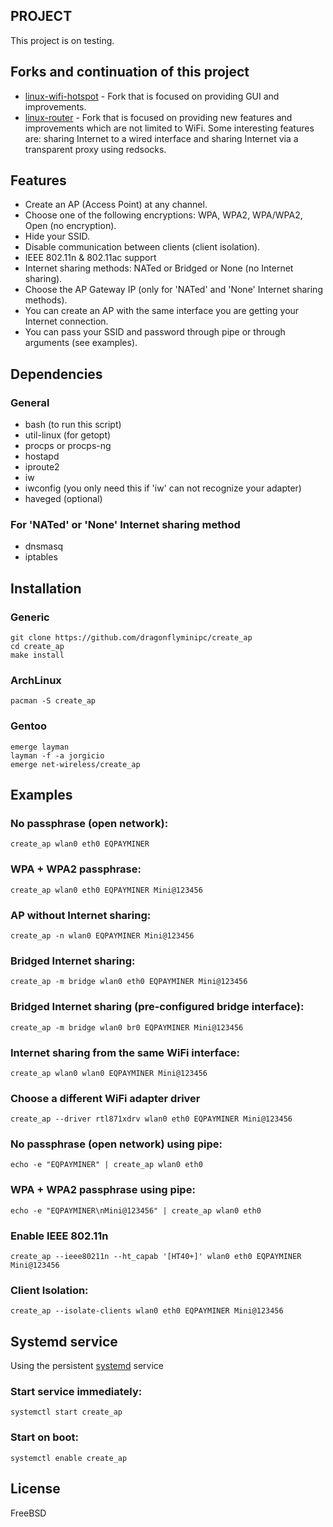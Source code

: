 ## PROJECT

This project is on testing.


## Forks and continuation of this project

* [linux-wifi-hotspot] - Fork that is focused on providing GUI and improvements.
* [linux-router] - Fork that is focused on providing new features and
    improvements which are not limited to WiFi. Some interesting features are:
    sharing Internet to a wired interface and sharing Internet via a transparent
    proxy using redsocks.


## Features

* Create an AP (Access Point) at any channel.
* Choose one of the following encryptions: WPA, WPA2, WPA/WPA2, Open (no encryption).
* Hide your SSID.
* Disable communication between clients (client isolation).
* IEEE 802.11n & 802.11ac support
* Internet sharing methods: NATed or Bridged or None (no Internet sharing).
* Choose the AP Gateway IP (only for 'NATed' and 'None' Internet sharing methods).
* You can create an AP with the same interface you are getting your Internet connection.
* You can pass your SSID and password through pipe or through arguments (see examples).


## Dependencies

### General

* bash (to run this script)
* util-linux (for getopt)
* procps or procps-ng
* hostapd
* iproute2
* iw
* iwconfig (you only need this if 'iw' can not recognize your adapter)
* haveged (optional)

### For 'NATed' or 'None' Internet sharing method

* dnsmasq
* iptables


## Installation

### Generic
    git clone https://github.com/dragonflyminipc/create_ap
    cd create_ap
    make install

### ArchLinux
    pacman -S create_ap

### Gentoo
    emerge layman
    layman -f -a jorgicio
    emerge net-wireless/create_ap

## Examples
### No passphrase (open network):
    create_ap wlan0 eth0 EQPAYMINER

### WPA + WPA2 passphrase:
    create_ap wlan0 eth0 EQPAYMINER Mini@123456

### AP without Internet sharing:
    create_ap -n wlan0 EQPAYMINER Mini@123456

### Bridged Internet sharing:
    create_ap -m bridge wlan0 eth0 EQPAYMINER Mini@123456

### Bridged Internet sharing (pre-configured bridge interface):
    create_ap -m bridge wlan0 br0 EQPAYMINER Mini@123456

### Internet sharing from the same WiFi interface:
    create_ap wlan0 wlan0 EQPAYMINER Mini@123456

### Choose a different WiFi adapter driver
    create_ap --driver rtl871xdrv wlan0 eth0 EQPAYMINER Mini@123456

### No passphrase (open network) using pipe:
    echo -e "EQPAYMINER" | create_ap wlan0 eth0

### WPA + WPA2 passphrase using pipe:
    echo -e "EQPAYMINER\nMini@123456" | create_ap wlan0 eth0

### Enable IEEE 802.11n
    create_ap --ieee80211n --ht_capab '[HT40+]' wlan0 eth0 EQPAYMINER Mini@123456

### Client Isolation:
    create_ap --isolate-clients wlan0 eth0 EQPAYMINER Mini@123456

## Systemd service
Using the persistent [systemd](https://wiki.archlinux.org/index.php/systemd#Basic_systemctl_usage) service
### Start service immediately:
    systemctl start create_ap

### Start on boot:
    systemctl enable create_ap


## License
FreeBSD


[linux-wifi-hotspot]: https://github.com/dragonflyminipc/linux-wifi-hotspot
[linux-wifi-hotspot]: https://github.com/lakinduakash/linux-wifi-hotspot
[linux-router]: https://github.com/garywill/linux-router

